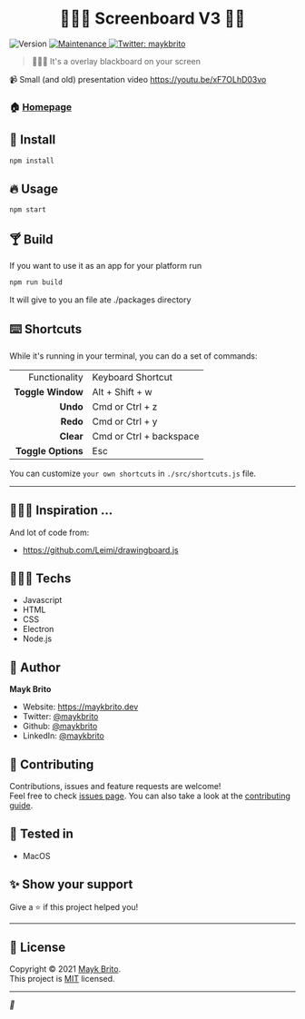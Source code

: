 <h1 align="center">👨🏾‍🏫 Screenboard V3 👨🏾‍</h1>
<p>
  <img alt="Version" src="https://img.shields.io/badge/version-1.0.0-blue.svg?cacheSeconds=2592000" />
  
  <a href="https://github.com/maykbrito/screenboard/graphs/commit-activity" target="_blank">
    <img alt="Maintenance" src="https://img.shields.io/badge/Maintained%3F-yes-green.svg" />
  </a>
  
  <a href="https://twitter.com/maykbrito" target="_blank">
    <img alt="Twitter: maykbrito" src="https://img.shields.io/twitter/follow/maykbrito.svg?style=social" />
  </a>
</p>

> 👨🏾‍🏫 It's a overlay blackboard on your screen

📹 Small (and old) presentation video https://youtu.be/xF7OLhD03vo

### 🏠 [Homepage](https://github.com/maykbrito/screenboard#readme)

## 🎉 Install

```sh
npm install
```

## 🔥 Usage

```sh
npm start
```

## 🍸 Build

If you want to use it as an app for your platform run
```sh
npm run build
```

It will give to you an file ate ./packages directory

## ⌨️ Shortcuts

While it's running in your terminal, you can do a set of commands:

|                     |                          |
| -:                  | :-                       |
| Functionality       | Keyboard Shortcut        |
| **Toggle Window**   | Alt + Shift + w          |
| **Undo**            | Cmd or Ctrl + z          |
| **Redo**            | Cmd or Ctrl + y          |
| **Clear**           | Cmd or Ctrl + backspace  |
| **Toggle Options**  | Esc                      |

You can customize `your own shortcuts` in `./src/shortcuts.js` file.

---

## 🕵🏾‍♂️ Inspiration ...

And lot of code from:

* https://github.com/Leimi/drawingboard.js

## 👨🏾‍💻 Techs

* Javascript
* HTML
* CSS
* Electron
* Node.js

## 👤 Author

**Mayk Brito**

* Website: https://maykbrito.dev
* Twitter: [@maykbrito](https://twitter.com/maykbrito)
* Github: [@maykbrito](https://github.com/maykbrito)
* LinkedIn: [@maykbrito](https://linkedin.com/in/maykbrito)

## 🤝 Contributing

Contributions, issues and feature requests are welcome!<br />Feel free to check [issues page](https://github.com/maykbrito/screenboard/issues). You can also take a look at the [contributing guide](https://github.com/maykbrito/screenboard/blob/master/CONTRIBUTING.md).

## 🧪 Tested in

- MacOS

## ✨ Show your support

Give a ⭐️ if this project helped you!

---

## 📝 License

Copyright © 2021 [Mayk Brito](https://github.com/maykbrito).<br />
This project is [MIT](https://github.com/maykbrito/screenboard/blob/master/LICENSE) licensed.

***
_💜_
